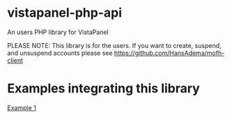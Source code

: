 # vistapanel-php-api
An users PHP library for VistaPanel

PLEASE NOTE: This library is for the users. If you want to create, suspend, and unsuspend accounts please see https://github.com/HansAdema/mofh-client

# Examples integrating this library
[Example 1](https://github.com/mariolatiffathy/vistapanel-php-api/wiki/Example-1:-List-the-databases-and-their-PHPMyAdmin-links-in-a-HTML-table)
